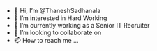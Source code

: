 - 👋 Hi, I’m @ThaneshSadhanala
- 👀 I’m interested in Hard Working
- 🌱 I’m currently working as a Senior IT Recruiter 
- 💞️ I’m looking to collaborate on 
- 📫 How to reach me ...

<!---
ThaneshSadhanala/ThaneshSadhanala is a ✨ special ✨ repository because its `README.md` (this file) appears on your GitHub profile.
You can click the Preview link to take a look at your changes.
--->
